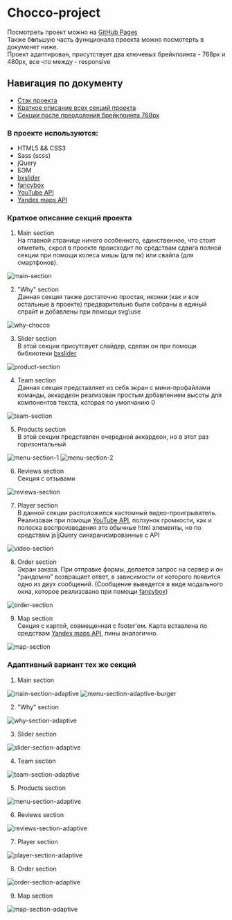 # Chocco-project

Посмотреть проект можно на [GitHub Pages](https://moradell.github.io/chocco-project/) <br>
Также б<strong>о</strong>льшую часть функционала проекта можно посмотерть в докуменет ниже. <br>
Проект адаптирован, присутствует два ключевых брейкпоинта - 768px и 480px, все что между - responsive

## Навигация по документу
* [Стэк проекта](#stack)
* [Краткое описание всех секций проекта](#description)
* [Секции после преодоления брейкпоинта 768px](#description-adaptive)

### <a name="stack"></a>В проекте используются:
* HTML5 && CSS3
* Sass (scss)
* jQuery 
* БЭМ
* [bxslider](https://bxslider.com/) 
* [fancybox](https://www.fancyapps.com/fancybox/3/) 
* [YouTube API](https://developers.google.com/youtube)
* [Yandex maps API](https://yandex.ru/dev/maps/)


### <a name="description"></a>Краткое описание секций проекта

1. Main section <br>
На главной странице ничего особенного, единственное, что стоит отметить, скрол в проекте происходит по средствам сдвига полной секции при помощи колеса мишы (для пк) или свайпа (для смартфонов).

![main-section](https://user-images.githubusercontent.com/29666697/113995883-fdc69400-9899-11eb-83a9-57b129da6b55.png)

2. "Why" section <br>
Данная секция также достаточно простая, иконки (как и все остальные в проекте) предварительно были собраны в единый спрайт и добавлены при помощи svg\use

![why-chocco](https://user-images.githubusercontent.com/29666697/113996718-c60c1c00-989a-11eb-82f2-fa8634f65a20.png)

3. Slider section <br>
В этой секции присутсвует слайдер, сделан он при помощи библиотеки [bxslider](https://bxslider.com/) 

![product-section](https://user-images.githubusercontent.com/29666697/113997347-63675000-989b-11eb-9ad4-7b6d263a6ab4.png)

4. Team section <br>
Данная секция представляет из себя экран с мини-профайлами команды, аккардеон реализован простым добавлением высоты для компонентов текста, которая по умолчанию 0

![team-section](https://user-images.githubusercontent.com/29666697/113998335-51d27800-989c-11eb-9bcc-600203080689.png)

5. Products section <br>
В этой секции представлен очередной аккардеон, но в этот раз горизонтальный

![menu-section-1](https://user-images.githubusercontent.com/29666697/114006630-f4422980-98a3-11eb-8843-19274e9d3381.png)
![menu-section-2](https://user-images.githubusercontent.com/29666697/114001988-ce1a8a80-989f-11eb-9180-0058237cca61.png)

6. Reviews section <br>
Секция с отзывами

![reviews-section](https://user-images.githubusercontent.com/29666697/114002305-176ada00-98a0-11eb-9d34-e6182a282e59.png)

7. Player section <br>
В данной секции расположился кастомный видео-проигрыватель. Реализован при помощи [YouTube API](https://developers.google.com/youtube), ползунок громкости, как и полоска воспроизведения это обычные html элементы, но по средствам js|jQuery синхранизированные с API

![video-section](https://user-images.githubusercontent.com/29666697/114003591-361da080-98a1-11eb-813e-bbbd90db8c6e.png)

8. Order section <br>
Экран заказа. При отправке формы, делается запрос на сервер и он "рандомно" возвращает ответ, в зависимости от которого появится одно из двух сообщений. (Сообщение выведется в виде модального окна, которое реализовано при помощи [fancybox](https://www.fancyapps.com/fancybox/3/))

![order-section](https://user-images.githubusercontent.com/29666697/114004960-7893ad00-98a2-11eb-977d-4dab0d78c1e9.png)

9. Map section <br>
Секция с картой, совмещенная с footer'ом. Карта вставлена по средствам [Yandex maps API](https://yandex.ru/dev/maps/), пины аналогично. 

![map-section](https://user-images.githubusercontent.com/29666697/114005073-8e08d700-98a2-11eb-8f09-9674f788918c.png)

### <a name="description-adaptive"></a> Адаптивный вариант тех же секций

1. Main section <br>

![main-section-adaptive](https://user-images.githubusercontent.com/29666697/114017991-1641a900-98b0-11eb-84a9-96844e6731fe.png)
![menu-section-adaptive-burger](https://user-images.githubusercontent.com/29666697/114018007-1a6dc680-98b0-11eb-8744-5956bb7862b4.png)

2. "Why" section <br>

![why-section-adaptive](https://user-images.githubusercontent.com/29666697/114018116-3e310c80-98b0-11eb-8c1f-5196db0d32aa.png)

3. Slider section <br>

![slider-section-adaptive](https://user-images.githubusercontent.com/29666697/114018223-59038100-98b0-11eb-8e0a-128ed4f9a59d.png)

4. Team section <br>

![team-section-adaptive](https://user-images.githubusercontent.com/29666697/114018277-66b90680-98b0-11eb-94fc-32bec31e0a5d.png)

5. Products section <br>

![menu-section-adaptive](https://user-images.githubusercontent.com/29666697/114018348-789aa980-98b0-11eb-967e-080f7c46478f.png)

6. Reviews section <br>

![reviews-section-adaptive](https://user-images.githubusercontent.com/29666697/114018403-88b28900-98b0-11eb-9e04-a685019bc495.png)

7. Player section <br>

![player-section-adaptive](https://user-images.githubusercontent.com/29666697/114018439-92d48780-98b0-11eb-8ea7-668c8ce66b33.png)

8. Order section <br>

![order-section-adaptive](https://user-images.githubusercontent.com/29666697/114018470-9b2cc280-98b0-11eb-99fa-11dadfdb645b.png)

9. Map section <br>

![map-section-adaptive](https://user-images.githubusercontent.com/29666697/114018585-be577200-98b0-11eb-91c6-bb79256ba21b.png)
